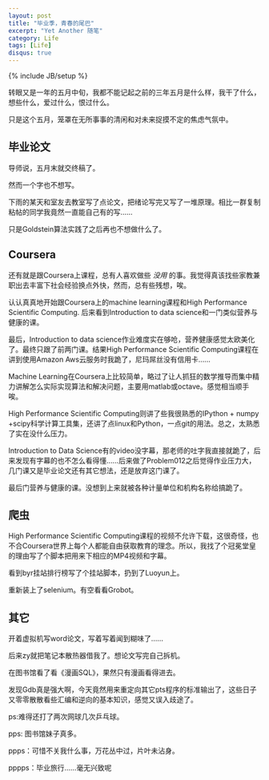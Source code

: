 ```yaml
---
layout: post
title: "毕业季，青春的尾巴"
excerpt: "Yet Another 随笔"
category: Life
tags: [Life]
disqus: true
---
```

{% include JB/setup %}

转眼又是一年的五月中旬，我都不能记起之前的三年五月是什么样，我干了什么，想些什么，爱过什么，恨过什么。

只是这个五月，笼罩在无所事事的清闲和对未来捉摸不定的焦虑气氛中。

## 毕业论文

导师说，五月末就交终稿了。

然而一个字也不想写。

下雨的某天和室友去教室写了点论文，把绪论写完又写了一堆原理。相比一群复制粘帖的同学我竟然一直能自己有的写……

只是Goldstein算法实践了之后再也不想做什么了。

## Coursera

还有就是跟Coursera上课程，总有人喜欢做些 *没用* 的事。我觉得真该找些家教兼职出去丰富下社会经验换点外快，然而，总有些残想，唉。

认认真真地开始跟Coursera上的machine learning课程和High Performance Scientific Computing. 后来看到Introduction to data science和一门类似营养与健康的课。

最后，Introduction to data science作业难度实在够呛，营养健康感觉太欧美化了。最终只跟了前两门课。结果High Performance Scientific Computing课程在讲到使用Amazon Aws云服务时我跪了，尼玛屌丝没有信用卡……

Machine Learning在Coursera上比较简单，略过了让人抓狂的数学推导而集中精力讲解怎么实际实现算法和解决问题，主要用matlab或octave。感觉相当顺手唉。

High Performance Scientific Computing则讲了些我很熟悉的IPython + numpy +scipy科学计算工具集，还讲了点linux和Python，一点git的用法。总之，太熟悉了实在没什么压力。

Introduction to Data Science有的video没字幕，那老师的吐字我直接就跪了，后来发现有字幕的也不怎么看得懂……后来做了Problem012之后觉得作业压力大，几门课又是毕业论文还有其它想法，还是放弃这门课了。

最后门营养与健康的课。没想到上来就被各种计量单位和机构名称给搞跪了。

## 爬虫

High Performance Scientific Computing课程的视频不允许下载，这很奇怪，也不合Coursera世界上每个人都能自由获取教育的理念。所以，我找了个冠冕堂皇的理由写了个脚本把用来下相应的MP4视频和字幕。

看到byr挂站排行榜写了个挂站脚本，扔到了Luoyun上。

重新装上了selenium。有空看看Grobot。

## 其它

开着虚拟机写word论文，写着写着闻到糊味了……

后来zy就把笔记本散热器借我了。想论文写完自己拆机。

在图书馆看了看《漫画SQL》，果然只有漫画看得进去。

发现Gdb真是强大啊，今天竟然用来重定向其它pts程序的标准输出了，这些日子又零零散散看些汇编和逆向的基本知识，感觉又误入歧途了。

ps:难得还打了两次网球几次乒乓球。

pps: 图书馆妹子真多。

ppps：可惜不关我什么事，万花丛中过，片叶未沾身。

pppps：毕业旅行……毫无兴致呢
